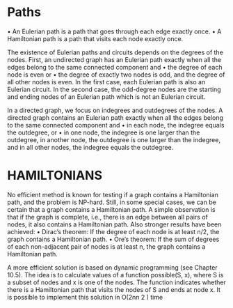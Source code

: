 # Paths

• An Eulerian path is a path that goes through each edge exactly once.
• A Hamiltonian path is a path that visits each node exactly once.

The existence of Eulerian paths and circuits depends on the degrees of the nodes.
First, an undirected graph has an Eulerian path exactly when all the edges
belong to the same connected component and
• the degree of each node is even or
• the degree of exactly two nodes is odd, and the degree of all other nodes is
even.
In the first case, each Eulerian path is also an Eulerian circuit. In the second
case, the odd-degree nodes are the starting and ending nodes of an Eulerian path
which is not an Eulerian circuit.

In a directed graph, we focus on indegrees and outdegrees of the nodes. A
directed graph contains an Eulerian path exactly when all the edges belong to
the same connected component and
• in each node, the indegree equals the outdegree, or
• in one node, the indegree is one larger than the outdegree, in another node,
the outdegree is one larger than the indegree, and in all other nodes, the
indegree equals the outdegree.

# HAMILTONIANS

No efficient method is known for testing if a graph contains a Hamiltonian path,
and the problem is NP-hard. Still, in some special cases, we can be certain that a
graph contains a Hamiltonian path.
A simple observation is that if the graph is complete, i.e., there is an edge
between all pairs of nodes, it also contains a Hamiltonian path. Also stronger
results have been achieved:
• Dirac’s theorem: If the degree of each node is at least n/2, the graph
contains a Hamiltonian path.
• Ore’s theorem: If the sum of degrees of each non-adjacent pair of nodes is
at least n, the graph contains a Hamiltonian path.

A more efficient solution is based on dynamic programming (see Chapter
10.5). The idea is to calculate values of a function possible(S, x), where S is a
subset of nodes and x is one of the nodes. The function indicates whether there is
a Hamiltonian path that visits the nodes of S and ends at node x. It is possible to
implement this solution in O(2nn
2
) time